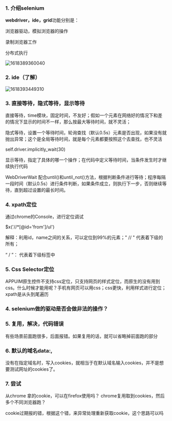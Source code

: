 ### 1. 介绍selenium

**webdriver，ide，grid**功能分别是：

浏览器驱动，模拟浏览器的操作

录制浏览器工作

分布式执行

![1618389360040](C:\Users\八块腹肌\AppData\Roaming\Typora\typora-user-images\1618389360040.png)



### 2. ide（了解）

![1618393449310](C:\Users\八块腹肌\AppData\Roaming\Typora\typora-user-images\1618393449310.png)



### 3. 直接等待，隐式等待，显示等待



直接等待，time模块，固定时间，不友好；假如一个元素在网络好的情况下和差的情况下显示的时间不一样，那么按最大等待时间，就不灵活；

隐式等待，设置一个等待时间，轮询查找（默认0.5s）元素是否出现，如果没有就抛出异常；这个是全局等待时间，就是每个元素都要按照这个去查找，也不灵活

self.driver.implicitly_wait(30)

显示等待，指定了具体的哪一个操作；在代码中定义等待时间，当条件发生时才继续执行代码

WebDriverWait  配合until()和until_not()方法，根据判断条件进行等待；程序每隔一段时间（默认0.5s）进行条件判断，如果条件成立，则执行下一步，否则继续等待，直到超过设置的最长时间。



### 4. xpath定位

通过chrome的Console，进行定位调试

$x('//*[@id='from']/ul')

解释：利用id，name之间的关系，可以定位到99%的元素；" // " 代表着下级的所有；

“ / ”： 代表着下级标签中



### 5. Css Selector定位

APPUIM原生控件不支持css定位，只支持网页的样式定位，而原生的没有用到css。什么时候才能用呢？手机有网页可以用css；css更快，利用样式进行定位；xpath是从头到尾遍历



### 4. selenium做的驱动是否会做非法的操作？





### 5. 复用，解决，代码错误

有些场景前面跑很多，后面报错。如果复用的话，就可以省略掉前面跑的部分



### 6. 默认的域名data:,

没有在指定域名时，写入cookies，就相当于在默认域名输入cookies，并不是想要测试网址的cookies了。



### 7. 尝试

从chrome 拿的cookie，可以在firefox使用吗？
chrome复用取到cookies，然后多个不同浏览器跑？

cookie过期报的错，根据这个错，来异常处理重新获取cookie，这个思路可以吗